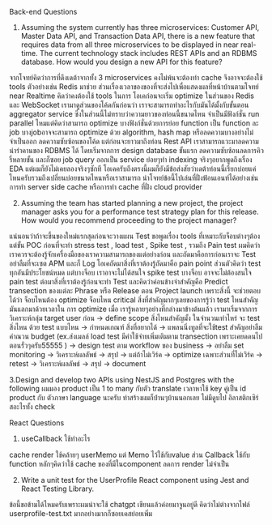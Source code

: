 Back-end Questions

1. Assuming the system currently has three microservices: Customer API, Master Data API,
and Transaction Data API, there is a new feature that requires data from all three
microservices to be displayed in near real-time. The current technology stack includes
REST APIs and an RDBMS database. How would you design a new API for this feature?

จากโจทย์คิดว่าการที่ดึงเดต้าจากทั้ง 3 microservices คงไม่พ้นจะต้องทำ cache จึงอาจจะต้องใช้ tools ตัวอย่างเช่น Redis มาช่วย ส่วนเรื่องเวลาของของที่จะส่งไปเพื่อแสดงผลที่หน้าบ้านตามโจทย์ near Realtime คิดว่าคงต้องใช้ tools ในการ โอเคก่อนจะเริ่ม optimize ในส่วนของ Redis และ WebSocket เรามาดูส่วนของโค้ดกันก่อนว่า เราจะสามารถทำอะไรกับมันได้มั้งกับขั้นตอน aggregator service ซึ่งในส่วนนี้ไม่ทราบว่าความยาวของท่อนนี้ขนาดไหน จำเป็นมีฟังก์ชั่น run parallel ไหมแต่คิดว่าสามารถ optimize บางฟังก์ชั่นด้วยการย่อย function เป็น function ละ job บางjobอาจจะสามารถ optimize ด้วย algorithm, hash map หรือลดความบางอย่างไม่จำเป็นออก ลดความซับซ้อนของโค้ด แต่ก่อนจะยาวมาถึงท่อน Rest API เราสามารถแวะมาลดความน่ารำคานของ RDBMS  ได้ โดยเริ่มจากการ design database ขั้นแรก ลดความซับซ้อนลดการคิวรี่หลายขั้น และก็ซอย job query ออกเป็น service ย่อยๆทำ indexing จริงๆอยากพูดถึงเรื่อง EDA แต่ผมก็ยังไม่เคยลองจริงๆซักที โอเคครับถึงตรงนี้ผมก็ยังมีข้อส่งสัยว่าเดต้าท่อนนี้เรียกบ่อยแค่ไหนครับรวมถึงเปลี่ยนบ่อยขนาดไหนหรือเราสามารถ นำโจทย์ข้อนี้ไปเล่นที่ฝั่งฟ้อนเอนท์ได้อย่างเช่นการทำ server side cache หรือการทำ cache ที่ฝั่ง cloud provider

2. Assuming the team has started planning a new project, the project manager asks you for a
performance test strategy plan for this release. How would you recommend proceeding to
the project manager?

แน่นอนว่าถ้าจะขึ้นของใหม่แรกสุดก่อนจะวางแผน Test ขอพูดเรื่อง tools ที่เหมาะกับจ็อบต่างๆต้องแต่ขั้น POC ก่อนที่จะทำ stress test , load test , Spike test , รวมถึง Pain test  ผมคิดว่าเราควรจะต้องรู้จักเครื่องมือของเราความสามารถของแต่อย่างก่อน และถัดมาคือการก่อนเราจะ Test อย่าลืมที่จะเซต APM และก็ Log โอเคถัดมาสิ่งที่เราต้องรู้ถัดมาคือ pain point ส่วนตัวคิดว่า test ทุกอันมีประโยชน์หมด แต่บางจ็อบ เราอาจะไม่ได้สนใจ spike test บางจ็อบ อาจจะไม่ต้องสนใจ pain test ต่อมาสิ่งที่เราต้องรู้ก่อนจะทำ Test และคิดว่าค่อนข้างจำสำคัญคือ Predict transection ของแต่ละ Phrase หรือ Release ตอน Project launch เพราะสิ่งนี้ จะช่วยตอบได้ว่า จ็อบไหนต้อง optimize จ็อบไหน critical สิ่งที่สำคัญมากๆเลยของการรู้ว่า test ไหนสำคัญ มันแลกมาด้วยเวลาใน การ optimize เมื่อ เรารู้หลายๆอย่างที่กล่างมาข้างต้นแล้ว เรามาเริ่มจากการ วิเคราะห์กลุ่ม target user ก่อน -> define scope สิ่งไหนสำคัญมั้ง ในจำนวนเท่าไหร่ จะ test สิ่งไหน ด้วย test แบบไหน -> กำหนดเกณฑ์ สิ่งที่อยากได้ -> แพลนนิ่งทูลที่จะใช้test สำคัญอย่าลืมคำณวน budget (ex.ส่งเมลล์ load test มีค่าใช้จ่ายเพิ่มเติมตาม transection เพราะเคยดดนไปตอนรั่วๆครับ55555 ) -> design test ตาม workflow ของ business -> อย่าลืม set monitoring -> วิเคราะห์ผลลัพธ์ -> สรุป -> แต่ถ้าไม่เวิร์ค -> optimize เฉพาะส่วนที่ไม่เวิร์ค -> retest ->  วิเคราะห์ผลลัพธ์ -> สรุป -> document


3.Design and develop two APIs using NestJS and Postgres with the following
    ผมมอง product เป็น 1 to many กับตัว translate เวลาหาใช้ key คู่เป็น id product กับ ตัวภาษา language นะครับ ท่าสร้างผมก็บ้่านๆบ้านนอกเลย ไม่มีดูบไป อิลาสติกเซิร์สอะไรทั้ง check  


React Questions

1. useCallback ใช้ทําอะไร

cache render ใช้คล้ายๆ userMemo แต่ Memo ไว้ใช้กับvalue ส่วน Callback ใช้กับ function หลักๆคิดว่าใช้ cache ของที่มีในcomponent ลดการ render ไม่จำเป็น

2. Write a unit test for the UserProfile React component using Jest and React Testing
Library.

ข้อนี้ขอข้ามได้ไหมครับเพราะผมน่าจะใช้ chatgpt เขียนแล้วค่อยมาจูนอยู่ดี คิดว่าไม่ต่างจากไฟล์ userprofile-test.txt มากอย่างมากก็ซอยเคสย่อยเพิ่ม
